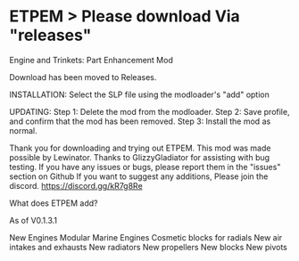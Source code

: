# ETPEM > Please download Via "releases"
Engine and Trinkets: Part Enhancement Mod

Download has been moved to Releases.

INSTALLATION:
Select the SLP file using the modloader's "add" option

UPDATING:
Step 1: Delete the mod from the modloader.
Step 2: Save profile, and confirm that the mod has been removed.
Step 3: Install the mod as normal.

Thank you for downloading and trying out ETPEM.
This mod was made possible by Lewinator.
Thanks to GlizzyGladiator for assisting with bug testing.
If you have any issues or bugs, please report them in the "issues" section on Github
If you want to suggest any additions, Please join the discord. https://discord.gg/kR7g8Re

What does ETPEM add?

As of V0.1.3.1

New Engines
Modular Marine Engines
Cosmetic blocks for radials
New air intakes and exhausts
New radiators
New propellers
New blocks
New pivots
